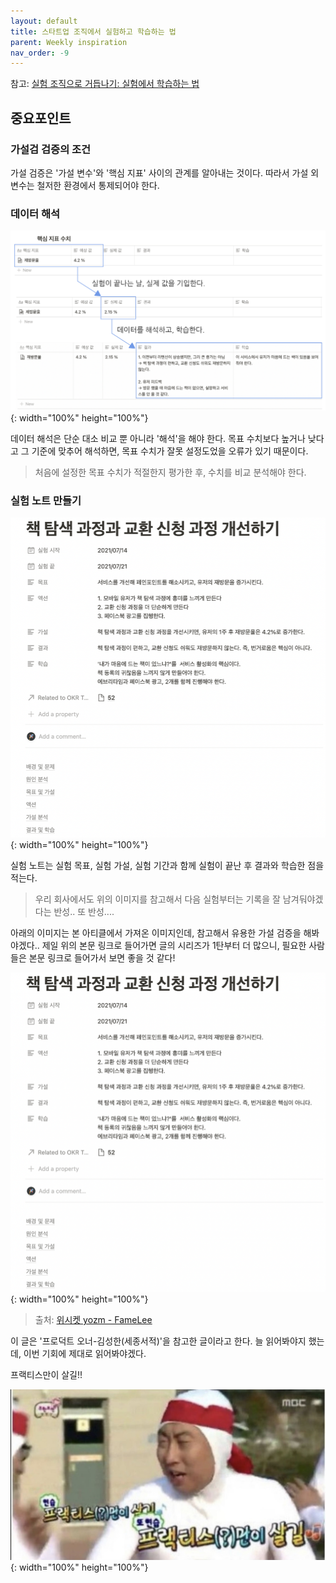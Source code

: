 ```yaml
---
layout: default
title: 스타트업 조직에서 실험하고 학습하는 법
parent: Weekly inspiration
nav_order: -9
---
```


참고: [실험 조직으로 거듭나기: 실험에서 학습하는 법](https://yozm.wishket.com/magazine/detail/1142/?utm_source=facebook&utm_medium=social&utm_campaign=ggultip&fbclid=IwAR0EpiWPZbBhPtGSgkQP7f6g4TwlQ1xCFwyQcJ6VCFAWt71HGvxuxkAgWzI)

## 중요포인트
### 가설검 검증의 조건
가설 검증은 '가설 변수'와 '핵심 지표' 사이의 관계를 알아내는 것이다. 따라서 가설 외 변수는 철저한 환경에서 통제되어야 한다.

### 데이터 해석

![가설 설계와 실험](../../assets/images/posts/hypothesis_testing.png){: width="100%" height="100%"}

데이터 해석은 단순 대소 비교 뿐 아니라 '해석'을 해야 한다. 목표 수치보다 높거나 낮다고 그 기준에 맞추어 해석하면, 목표 수치가 잘못 설정도었을 오류가 있기 때문이다.
> 처음에 설정한 목표 수치가 적절한지 평가한 후, 수치를 비교 분석해야 한다. 


### 실험 노트 만들기

![가설 설계와 실험](../../assets/images/posts/Writing_experiment_notes_2.png){: width="100%" height="100%"}

실험 노트는 실험 목표, 실험 가설, 실험 기간과 함께 실험이 끝난 후 결과와 학습한 점을 적는다.

> 우리 회사에서도 위의 이미지를 참고해서 다음 실험부터는 기록을 잘 남겨둬야겠다는 반성.. 또 반성....

아래의 이미지는 본 아티클에서 가져온 이미지인데, 참고해서 유용한 가설 검증을 해봐야겠다.. 제일 위의 본문 링크로 들어가면 글의 시리즈가 1탄부터 더 많으니, 필요한 사람들은 본문 링크로 들어가서 보면 좋을 것 같다!

![가설 실험 노트 만들기](../../assets/images/posts/Building_hypothesis_testing.png){: width="100%" height="100%"}

> 출처: [위시켓 yozm - FameLee](https://yozm.wishket.com/magazine/detail/1142/)


이 글은 '프로덕트 오너-김성한(세종서적)'을 참고한 글이라고 한다. 늘 읽어봐야지 했는데, 이번 기회에 제대로 읽어봐야겠다.

프랙티스만이 살길!!

![박명수님의 프랙티스만이 살 길 이미지 짤](../../assets/images/posts/Just_practice.jpeg){: width="100%" height="100%"}